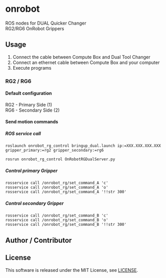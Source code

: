 # onrobot


ROS nodes for DUAL Quicker Changer  <br />
RG2/RG6 OnRobot Grippers 


## Usage

1. Connect the cable between Compute Box and Dual Tool Changer
2. Connect an ethernet cable between Compute Box and your computer
3. Execute programs

### RG2 / RG6
#### Default configuration     <br />
RG2 - Primary Side   (1)  <br />
RG6 - Secondary Side (2)

#### Send motion commands


##### ROS service call
```
roslaunch onrobot_rg_control bringup_dual.launch ip:=XXX.XXX.XXX.XXX gripper_primary:=rg2 gripper_secondary:=rg6

rosrun onrobot_rg_control OnRobotRGDualServer.py
```
 ##### Control primary Gripper
```
rosservice call /onrobot_rg/set_command_A 'c'
rosservice call /onrobot_rg/set_command_A 'o'
rosservice call /onrobot_rg/set_command_A '!!str 300'
```
##### Control secondary Gripper
```
rosservice call /onrobot_rg/set_command_B 'c'
rosservice call /onrobot_rg/set_command_B 'o'
rosservice call /onrobot_rg/set_command_B '!!str 300'
```

## Author / Contributor



## License

This software is released under the MIT License, see [LICENSE](./LICENSE).
